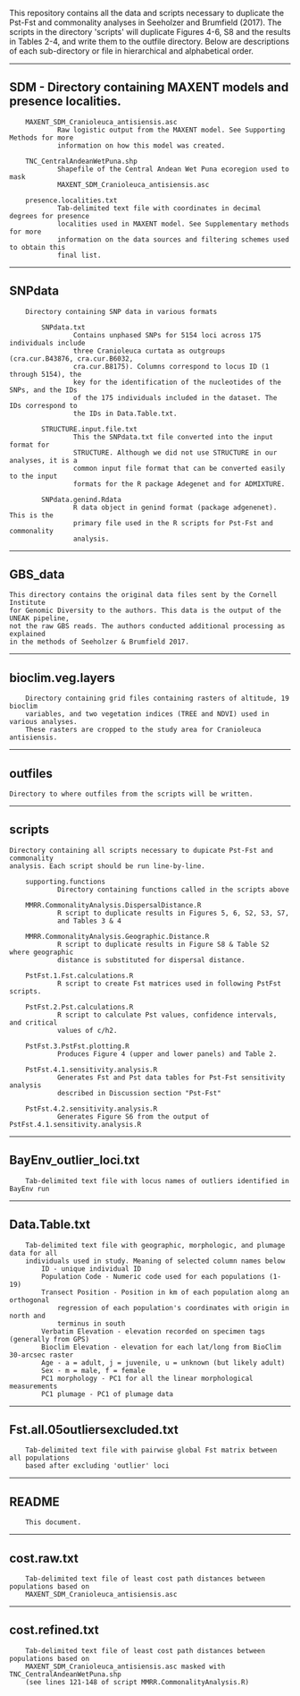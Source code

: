 This repository contains all the data and scripts necessary to duplicate the Pst-Fst and 
commonality analyses in Seeholzer and Brumfield (2017). The scripts in the directory 
'scripts' will duplicate Figures 4-6, S8 and the results in Tables 2-4, and write them to 
the outfile directory. Below are descriptions of each sub-directory or file in 
hierarchical and alphabetical order.




----------------------
SDM - Directory containing MAXENT models and presence localities.
----------------------
		MAXENT_SDM_Cranioleuca_antisiensis.asc
				Raw logistic output from the MAXENT model. See Supporting Methods for more 
				information on how this model was created.
		
		TNC_CentralAndeanWetPuna.shp
				Shapefile of the Central Andean Wet Puna ecoregion used to mask 
				MAXENT_SDM_Cranioleuca_antisiensis.asc

		presence.localities.txt
				Tab-delimited text file with coordinates in decimal degrees for presence 
				localities used in MAXENT model. See Supplementary methods for more 
				information on the data sources and filtering schemes used to obtain this 
				final list. 

----------------------
SNPdata
----------------------
		Directory containing SNP data in various formats
			
			SNPdata.txt
					Contains unphased SNPs for 5154 loci across 175 individuals include 
					three Cranioleuca curtata as outgroups (cra.cur.B43876, cra.cur.B6032, 
					cra.cur.B8175). Columns correspond to locus ID (1 through 5154), the 
					key for the identification of the nucleotides of the SNPs, and the IDs 
					of the 175 individuals included in the dataset. The IDs correspond to 
					the IDs in Data.Table.txt.

			STRUCTURE.input.file.txt
					This the SNPdata.txt file converted into the input format for 
					STRUCTURE. Although we did not use STRUCTURE in our analyses, it is a 
					common input file format that can be converted easily to the input 
					formats for the R package Adegenet and for ADMIXTURE.	

			SNPdata.genind.Rdata
					R data object in genind format (package adgenenet). This is the 
					primary file used in the R scripts for Pst-Fst and commonality 
					analysis.

----------------------
GBS_data
----------------------
	This directory contains the original data files sent by the Cornell Institute 
	for Genomic Diversity to the authors. This data is the output of the UNEAK pipeline,
	not the raw GBS reads. The authors conducted additional processing as explained
	in the methods of Seeholzer & Brumfield 2017.


----------------------
bioclim.veg.layers
----------------------
		Directory containing grid files containing rasters of altitude, 19 bioclim 
		variables, and two vegetation indices (TREE and NDVI) used in various analyses. 
		These rasters are cropped to the study area for Cranioleuca antisiensis.

----------------------
outfiles
----------------------
	Directory to where outfiles from the scripts will be written.

----------------------
scripts
----------------------
	Directory containing all scripts necessary to dupicate Pst-Fst and commonality 
	analysis. Each script should be run line-by-line.

		supporting.functions
				Directory containing functions called in the scripts above
		
		MMRR.CommonalityAnalysis.DispersalDistance.R
				R script to duplicate results in Figures 5, 6, S2, S3, S7, 
				and Tables 3 & 4
		
		MMRR.CommonalityAnalysis.Geographic.Distance.R
				R script to duplicate results in Figure S8 & Table S2 where geographic 
				distance is substituted for dispersal distance.
				
		PstFst.1.Fst.calculations.R
				R script to create Fst matrices used in following PstFst scripts.
		
		PstFst.2.Pst.calculations.R
				R script to calculate Pst values, confidence intervals, and critical
				values of c/h2.
		
		PstFst.3.PstFst.plotting.R
				Produces Figure 4 (upper and lower panels) and Table 2.
			
		PstFst.4.1.sensitivity.analysis.R
				Generates Fst and Pst data tables for Pst-Fst sensitivity analysis 
				described in Discussion section "Pst-Fst"

		PstFst.4.2.sensitivity.analysis.R
				Generates Figure S6 from the output of PstFst.4.1.sensitivity.analysis.R

----------------------
BayEnv_outlier_loci.txt
----------------------
		Tab-delimited text file with locus names of outliers identified in BayEnv run

----------------------
Data.Table.txt
----------------------
		Tab-delimited text file with geographic, morphologic, and plumage data for all 
		individuals used in study. Meaning of selected column names below
			ID - unique individual ID
			Population Code - Numeric code used for each populations (1-19) 
			Transect Position - Position in km of each population along an orthogonal
				regression of each population's coordinates with origin in north and 
				terminus in south
			Verbatim Elevation - elevation recorded on specimen tags (generally from GPS)
			Bioclim Elevation - elevation for each lat/long from BioClim 30-arcsec raster  
			Age - a = adult, j = juvenile, u = unknown (but likely adult)
			Sex - m = male, f = female
			PC1 morphology - PC1 for all the linear morphological measurements
			PC1 plumage - PC1 of plumage data

----------------------
Fst.all.05outliersexcluded.txt
----------------------
		Tab-delimited text file with pairwise global Fst matrix between all populations 
		based after excluding 'outlier' loci

----------------------
README
----------------------
		This document. 

----------------------
cost.raw.txt
----------------------
		Tab-delimited text file of least cost path distances between populations based on 
		MAXENT_SDM_Cranioleuca_antisiensis.asc

----------------------
cost.refined.txt
----------------------
		Tab-delimited text file of least cost path distances between populations based on 
		MAXENT_SDM_Cranioleuca_antisiensis.asc masked with TNC_CentralAndeanWetPuna.shp 
		(see lines 121-148 of script MMRR.CommonalityAnalysis.R)
		
